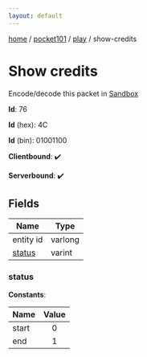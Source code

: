 ```yaml
---
layout: default
---
```


[home](/)  /  [pocket101](/protocol/pocket101)  /  [play](/protocol/pocket101/play)  /  show-credits

# Show credits

Encode/decode this packet in [Sandbox](../../../sandbox/pocket101#Play.ShowCredits)

**Id**: 76

**Id** (hex): 4C

**Id** (bin): 01001100

**Clientbound**: ✔️

**Serverbound**: ✔️

## Fields

Name | Type
---|---
entity id | varlong
[status](#status) | varint

### status

**Constants**:

Name | Value
---|:---:
start | 0
end | 1
